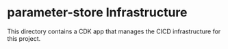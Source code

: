 # parameter-store Infrastructure

This directory contains a CDK app that manages the CICD infrastructure for this project.
